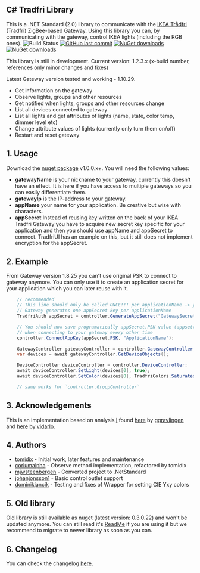 ﻿## C# Tradfri Library 
This is a .NET Standard (2.0) library to communicate with the [IKEA Trådfri](http://www.ikea.com/us/en/catalog/products/00337813/) (Tradfri) ZigBee-based Gateway. Using this library you can, by communicating with the gateway, control IKEA lights (including the RGB ones). 
![Build Status](https://mmustapic.visualstudio.com/_apis/public/build/definitions/596f4816-2b07-4869-bcd5-50b9df973ce6/1/badge) [![GitHub last commit](https://img.shields.io/github/last-commit/tomidix/CSharpTradFriLibrary.svg)]() [![NuGet downloads](https://img.shields.io/nuget/v/Tomidix.CSharpTradFriLibrary.svg)](https://www.nuget.org/packages/Tomidix.CSharpTradFriLibrary) [![NuGet downloads](https://img.shields.io/nuget/dt/Tomidix.CSharpTradFriLibrary.svg)](https://www.nuget.org/packages/Tomidix.CSharpTradFriLibrary) 

This library is still in development. Current version: 1.2.3.x (x-build number, references only minor changes and fixes)

Latest Gateway version tested and working - 1.10.29.

- Get information on the gateway
- Observe lights, groups and other resources
- Get notified when lights, groups and other resources change
- List all devices connected to gateway
- List all lights and get attributes of lights (name, state, color temp, dimmer level etc)
- Change attribute values of lights (currently only turn them on/off)
- Restart and reset gateway


## 1. Usage
Download the [nuget package](https://www.nuget.org/packages/Tomidix.CSharpTradFriLibrary) v1.0.0.x+. You will need the following values:
- **gatewayName** is your nickname to your gateway, currently this doesn't have an effect. It is here if you have access to multiple gateways so you can easily differentiate them.
- **gatewayIp** is the IP-address to your gateway.
- **appName** your name for your application. Be creative but wise with characters.
- **appSecret** Instead of reusing key written on the back of your IKEA Tradfri Gateway you have to acquire new secret key specific for your application and then you should use appName and appSecret to connect. TradfriUI has an example on this, but it still does not implement encryption for the appSecret.


## 2. Example
From Gateway version 1.8.25 you can't use original PSK to connect to gateway anymore. You can only use it to create an application secret for your application which you can later reuse with it.

```csharp
    // recommended
    // This line should only be called ONCE!!! per applicationName -> you define applicationName as you want
    // Gateway generates one appSecret key per applicationName
    TradfriAuth appSecret = controller.GenerateAppSecret("GatewaySecret", "ApplicationName");

    // You should now save programatically appSecret.PSK value (appsettings) and reuse it
    // when connecting to your gateway every other time
    controller.ConnectAppKey(appSecret.PSK, "ApplicationName");

    GatewayController gatewayController = controller.GatewayController;
    var devices = await gatewayController.GetDeviceObjects();

    DeviceController deviceController = controller.DeviceController;
    await deviceController.SetLight(devices[0], true);
    await deviceController.SetColor(devices[0], TradfriColors.SaturatedRed);

    // same works for `controller.GroupController`
```

## 3. Acknowledgements
This is an implementation based on analysis [I](https://github.com/tomidix/) found [here](https://github.com/ggravlingen/pytradfri) by [ggravlingen](https://github.com/ggravlingen/) and [here](https://bitsex.net/software/2017/coap-endpoints-on-ikea-tradfri/) by [vidarlo](https://bitsex.net/).


## 4. Authors
- [tomidix](https://github.com/tomidix) - Initial work, later features and maintenance
- [coriumalpha](https://github.com/coriumalpha) - Observe method implementation, refactored by tomidix
- [mjwsteenbergen](https://github.com/mjwsteenbergen) - Converted project to .NetStandard
- [johanjonsson1](https://github.com/johanjonsson1) - Basic control outlet support
- [dominikjancik](https://github.com/dominikjancik) - Testing and fixes of Wrapper for setting CIE Yxy colors


## 5. Old library
Old library is still available as nuget (latest version: 0.3.0.22) and won't be updated anymore.
You can still read it's [ReadMe](https://github.com/tomidix/CSharpTradFriLibrary/blob/master/Readme.legacy.md) if you are using it but we recommend to migrate to newer library as soon as you can.


## 6. Changelog
You can check the changelog [here](https://github.com/tomidix/CSharpTradFriLibrary/blob/master/CHANGELOG.md).